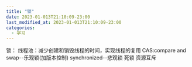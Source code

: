 ```yaml
---
title: "锁"
date: 2023-01-013T21:10:09-23:00
last_modified_at: 2023-01-013T21:10:09-23:00
categories:
  - 学习
---
```


锁：
	线程池：减少创建和销毁线程的时间，实现线程的复用
	CAS:compare and swap--乐观锁(加版本控制)
	synchronized--悲观锁
	死锁
		资源互斥
